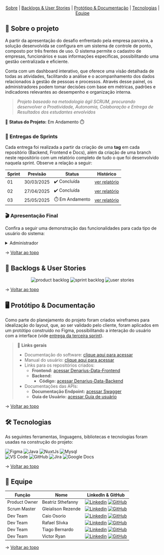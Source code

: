 <br id="topo">
<p align="center">
    <a href="#sobre">Sobre</a>  |  
    <a href="#backlogs">Backlogs & User Stories</a>  |  
    <a href="#prototipo">Protótipo & Documentação</a>  |  
    <a href="#tecnologias">Tecnologias</a>  |  
    <a href="#equipe">Equipe</a>
</p>

<span id="sobre">

## :bookmark_tabs: Sobre o projeto

A partir da apresentação do desafio enfrentado pela empresa parceira, a solução desenvolvida se configura em um sistema de controle de ponto, composto por três frentes de uso. O sistema permite o cadastro de empresas, funcionários e suas informações específicas, possibilitando uma gestão centralizada e eficiente.

Conta com um dashboard interativo, que oferece uma visão detalhada de todas as atividades, facilitando a análise e o acompanhamento dos dados relacionados à gestão de pessoas e processos. Através desse painel, os administradores podem tomar decisões com base em métricas, padrões e indicadores relevantes ao desempenho e organização interna.

> _Projeto baseado na metodologia ágil SCRUM, procurando desenvolver a Proatividade, Autonomia, Colaboração e Entrega de Resultados dos estudantes envolvidos_

:pushpin: **Status do Projeto:** Em Andamento ⏱️

### 🏁 Entregas de Sprints

Cada entrega foi realizada a partir da criação de uma **tag** em cada repositório (Backend, Frontend e Docs), além da criação de uma branch neste repositório com um relatório completo de tudo o que foi desenvolvido naquela sprint. Observe a relação a seguir:

| Sprint | Previsão   | Status        | Histórico                                                                 |
|--------|------------|----------------|---------------------------------------------------------------------------|
| 01     | 30/03/2025 | ✔️ Concluída    | [ver relatório](https://github.com/DenariusData/API-3SEM/tree/Sprint-1)   |
| 02     | 27/04/2025 | ✔️ Concluída    | [ver relatório](https://github.com/DenariusData/API-3SEM/tree/Sprint-2)   |
| 03     | 25/05/2025 | ⏱️ Em Andamento | [ver relatório](https://github.com/DenariusData/API-3SEM/tree/Sprint-3)   |

### :clapper: Apresentação Final

Confira a seguir uma demonstração das funcionalidades para cada tipo de usuário do sistema:

<details>
   <summary>Administrador</summary>
   <div align="center">
      <img src="https://github.com/DenariusData/DenariusData-docs/blob/main/tela%20login%202.gif" alt="Demonstração Tela de Login" />
   </div>
</details>

→ [Voltar ao topo](#topo)

<span id="backlogs">

## :dart: Backlogs & User Stories

<div align="center">

![product backlog](#)
![sprint backlog](#)
![user stories](#)

</div>

→ [Voltar ao topo](#topo)

<span id="prototipo">

## :desktop_computer: Protótipo & Documentação

Como parte do planejamento do projeto foram criados wireframes para idealização do layout, que, ao ser validado pelo cliente, foram aplicados em um protótipo construído no Figma, possibilitando a interação do usuário com a interface (vide [entrega da terceira sprint](#)).

> 🔗 **Links gerais**  
> - Documentação do software: [clique aqui para acessar](#)  
> - Manual do usuário: [clique aqui para acessar](#)  
> - Links para os repositórios criados:  
>    - **Frontend:** [acessar Denarius-Data-Frontend](#)  
>    - **Backend:**  
>       - **Código:** [acessar Denarius-Data-Backend](#)  
> - Documentações das APIs:  
>    - **Documentação Endpoint:** [acessar Swagger](#)  
>    - **Guia de Usuário:** [acessar Guia de usuário](#)

→ [Voltar ao topo](#topo)

<span id="tecnologias">

## 🛠️ Tecnologias

As seguintes ferramentas, linguagens, bibliotecas e tecnologias foram usadas na construção do projeto:

<img src="https://img.shields.io/badge/Figma-CED4DA?style=for-the-badge&logo=figma&logoColor=DC143C" alt="Figma" /> 
<img src="https://img.shields.io/badge/Java-ED8B00?style=for-the-badge&logo=openjdk&logoColor=white" alt="Java" />
<img src="https://img.shields.io/badge/Nuxt.js-00DC82?logo=nuxtdotjs&logoColor=fff" alt="NuxtJs" /> 
<img src="https://img.shields.io/badge/MySQL-4479A1?style=for-the-badge&logo=mysql&logoColor=white" alt="Mysql" /><br>
<img src="https://img.shields.io/badge/VS_Code-CED4DA?style=for-the-badge&logo=visual%20studio%20code&logoColor=0078D4" alt="VS Code" /> 
<img src="https://img.shields.io/badge/GitHub-CED4DA?style=for-the-badge&logo=github&logoColor=20232A" alt="GitHub" /> 
<img src="https://img.shields.io/badge/Jira-0052CC?style=for-the-badge&logo=Jira&logoColor=white" alt="Jira" /> 
<img src="https://img.shields.io/badge/Google%20Docs-CED4DA?style=for-the-badge&logo=google-sheets&logoColor=0D96F6" alt="Google Docs" />

→ [Voltar ao topo](#topo)

<span id="equipe">

## :busts_in_silhouette: Equipe

|    Função     | Nome                  | LinkedIn & GitHub |
|---------------|-----------------------|-------------------|
| Product Owner | Beatriz Sthefanny | [![Linkedin](https://img.shields.io/badge/Linkedin-blue?logo=Linkedin&logoColor=white)](https://www.linkedin.com/in/beatriz-santos-0b6773220/) [![GitHub](https://img.shields.io/badge/GitHub-111217?logo=github&logoColor=white)](https://github.com/BeatrizSantos00) |
| Scrum Master  | Gleialison Rezende | [![Linkedin](https://img.shields.io/badge/Linkedin-blue?logo=Linkedin&logoColor=white)](https://www.linkedin.com/in/gleialison-rezende-835453b0/) [![GitHub](https://img.shields.io/badge/GitHub-111217?logo=github&logoColor=white)](https://github.com/Glei-Rezende) |
| Dev Team      | Caio Osorio         | [![Linkedin](https://img.shields.io/badge/Linkedin-blue?logo=Linkedin&logoColor=white)](https://www.linkedin.com/in/caio-o-a67224200/) [![GitHub](https://img.shields.io/badge/GitHub-111217?logo=github&logoColor=white)](https://github.com/User-Business) |
| Dev Team      | Rafael Slivka       | [![Linkedin](https://img.shields.io/badge/Linkedin-blue?logo=Linkedin&logoColor=white)](https://www.linkedin.com/in/rafael-lopes-slivka-07753326a/) [![GitHub](https://img.shields.io/badge/GitHub-111217?logo=github&logoColor=white)](https://github.com/rafaslivka) |
| Dev Team      | Tiago Bernardo      | [![Linkedin](https://img.shields.io/badge/Linkedin-blue?logo=Linkedin&logoColor=white)](https://www.linkedin.com/in/tiagobernardosantos/) [![GitHub](https://img.shields.io/badge/GitHub-111217?logo=github&logoColor=white)](https://github.com/TiagoBernardoSantos) |
| Dev Team      | Victor Ryan         | [![Linkedin](https://img.shields.io/badge/Linkedin-blue?logo=Linkedin&logoColor=white)](https://www.linkedin.com/in/victor-ryan-51738b261) [![GitHub](https://img.shields.io/badge/GitHub-111217?logo=github&logoColor=white)](https://github.com/yzvictorr) |

→ [Voltar ao topo](#topo)
